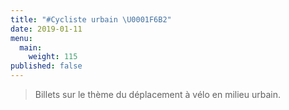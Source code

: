 ```yaml
---
title: "#Cycliste urbain \U0001F6B2"
date: 2019-01-11
menu:
  main:
    weight: 115
published: false
---
```

> Billets sur le thème du déplacement à vélo en milieu urbain.

